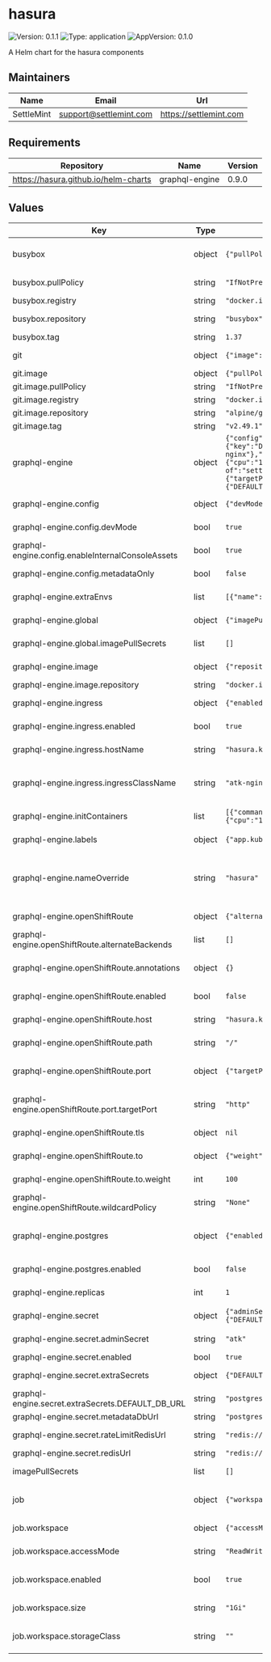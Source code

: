 # hasura

![Version: 0.1.1](https://img.shields.io/badge/Version-0.1.1-informational?style=flat-square) ![Type: application](https://img.shields.io/badge/Type-application-informational?style=flat-square) ![AppVersion: 0.1.0](https://img.shields.io/badge/AppVersion-0.1.0-informational?style=flat-square)

A Helm chart for the hasura components

## Maintainers

| Name | Email | Url |
| ---- | ------ | --- |
| SettleMint | <support@settlemint.com> | <https://settlemint.com> |

## Requirements

| Repository | Name | Version |
|------------|------|---------|
| https://hasura.github.io/helm-charts | graphql-engine | 0.9.0 |

## Values

| Key | Type | Default | Description |
|-----|------|---------|-------------|
| busybox | object | `{"pullPolicy":"IfNotPresent","registry":"docker.io","repository":"busybox","tag":1.37}` | Busybox image configuration for utility tasks |
| busybox.pullPolicy | string | `"IfNotPresent"` | Busybox image pull policy |
| busybox.registry | string | `"docker.io"` | Busybox image registry |
| busybox.repository | string | `"busybox"` | Busybox image repository |
| busybox.tag | string | `1.37` | Busybox image tag |
| git | object | `{"image":{"pullPolicy":"IfNotPresent","registry":"docker.io","repository":"alpine/git","tag":"v2.49.1"}}` | Git image configuration for repository operations |
| git.image | object | `{"pullPolicy":"IfNotPresent","registry":"docker.io","repository":"alpine/git","tag":"v2.49.1"}` | Git image configuration |
| git.image.pullPolicy | string | `"IfNotPresent"` | Git image pull policy |
| git.image.registry | string | `"docker.io"` | Git image registry |
| git.image.repository | string | `"alpine/git"` | Git image repository |
| git.image.tag | string | `"v2.49.1"` | Git image tag |
| graphql-engine | object | `{"config":{"devMode":true,"enableInternalConsoleAssets":true,"metadataOnly":false},"extraEnvs":[{"name":"HASURA_GRAPHQL_PG_CONNECTIONS","value":"10"},{"name":"HASURA_GRAPHQL_DATABASE_URL","valueFrom":{"secretKeyRef":{"key":"DEFAULT_DB_URL","name":"atk-secrets"}}}],"global":{"imagePullSecrets":[]},"image":{"repository":"docker.io/hasura/graphql-engine"},"ingress":{"enabled":true,"hostName":"hasura.k8s.orb.local","ingressClassName":"atk-nginx"},"initContainers":[{"command":["/usr/bin/wait-for-it","postgresql:5432","-t","120"],"image":"ghcr.io/settlemint/btp-waitforit:v7.7.10","imagePullPolicy":"IfNotPresent","name":"wait-for-postgresql","resources":{"limits":{"cpu":"100m","memory":"64Mi"},"requests":{"cpu":"10m","memory":"32Mi"}}}],"labels":{"app.kubernetes.io/component":"hasura","app.kubernetes.io/instance":"atk","app.kubernetes.io/managed-by":"helm","app.kubernetes.io/part-of":"settlemint-atk","kots.io/app-slug":"settlemint-atk"},"nameOverride":"hasura","openShiftRoute":{"alternateBackends":[],"annotations":{},"enabled":false,"host":"hasura.k8s.orb.local","path":"/","port":{"targetPort":"http"},"tls":null,"to":{"weight":100},"wildcardPolicy":"None"},"postgres":{"enabled":false},"replicas":1,"secret":{"adminSecret":"atk","enabled":true,"extraSecrets":{"DEFAULT_DB_URL":"postgresql://hasura:atk@postgresql:5432/hasura"},"metadataDbUrl":"postgresql://hasura:atk@postgresql:5432/hasura","rateLimitRedisUrl":"redis://default:atk@redis:6379","redisUrl":"redis://default:atk@redis:6379"}}` | Hasura GraphQL Engine configuration |
| graphql-engine.config | object | `{"devMode":true,"enableInternalConsoleAssets":true,"metadataOnly":false}` | Hasura GraphQL Engine configuration |
| graphql-engine.config.devMode | bool | `true` | Enable development mode |
| graphql-engine.config.enableInternalConsoleAssets | bool | `true` | Enable internal console assets |
| graphql-engine.config.metadataOnly | bool | `false` | Enable metadata-only mode |
| graphql-engine.extraEnvs | list | `[{"name":"HASURA_GRAPHQL_PG_CONNECTIONS","value":"10"},{"name":"HASURA_GRAPHQL_DATABASE_URL","valueFrom":{"secretKeyRef":{"key":"DEFAULT_DB_URL","name":"atk-secrets"}}}]` | Additional environment variables for Hasura |
| graphql-engine.global | object | `{"imagePullSecrets":[]}` | Global configuration for Hasura |
| graphql-engine.global.imagePullSecrets | list | `[]` | Global Docker registry secret names as an array |
| graphql-engine.image | object | `{"repository":"docker.io/hasura/graphql-engine"}` | Hasura image configuration |
| graphql-engine.image.repository | string | `"docker.io/hasura/graphql-engine"` | Hasura image repository |
| graphql-engine.ingress | object | `{"enabled":true,"hostName":"hasura.k8s.orb.local","ingressClassName":"atk-nginx"}` | Ingress parameters for Hasura |
| graphql-engine.ingress.enabled | bool | `true` | Enable ingress record generation for Hasura |
| graphql-engine.ingress.hostName | string | `"hasura.k8s.orb.local"` | Default host for the ingress record |
| graphql-engine.ingress.ingressClassName | string | `"atk-nginx"` | IngressClass that will be be used to implement the Ingress (Kubernetes 1.18+) |
| graphql-engine.initContainers | list | `[{"command":["/usr/bin/wait-for-it","postgresql:5432","-t","120"],"image":"ghcr.io/settlemint/btp-waitforit:v7.7.10","imagePullPolicy":"IfNotPresent","name":"wait-for-postgresql","resources":{"limits":{"cpu":"100m","memory":"64Mi"},"requests":{"cpu":"10m","memory":"32Mi"}}}]` | Init containers for Hasura |
| graphql-engine.labels | object | `{"app.kubernetes.io/component":"hasura","app.kubernetes.io/instance":"atk","app.kubernetes.io/managed-by":"helm","app.kubernetes.io/part-of":"settlemint-atk","kots.io/app-slug":"settlemint-atk"}` | Labels to add to all Hasura resources |
| graphql-engine.nameOverride | string | `"hasura"` | String to partially override common.names.fullname template (will maintain the release name) |
| graphql-engine.openShiftRoute | object | `{"alternateBackends":[],"annotations":{},"enabled":false,"host":"hasura.k8s.orb.local","path":"/","port":{"targetPort":"http"},"tls":null,"to":{"weight":100},"wildcardPolicy":"None"}` | OpenShift Route parameters for Hasura |
| graphql-engine.openShiftRoute.alternateBackends | list | `[]` | Additional backends for weighted routing |
| graphql-engine.openShiftRoute.annotations | object | `{}` | Additional annotations for the OpenShift route resource |
| graphql-engine.openShiftRoute.enabled | bool | `false` | Enable OpenShift route creation for Hasura |
| graphql-engine.openShiftRoute.host | string | `"hasura.k8s.orb.local"` | Hostname exposed via the OpenShift route |
| graphql-engine.openShiftRoute.path | string | `"/"` | HTTP path exposed via the OpenShift route |
| graphql-engine.openShiftRoute.port | object | `{"targetPort":"http"}` | Service port configuration for the route target |
| graphql-engine.openShiftRoute.port.targetPort | string | `"http"` | Service target port name (must exist on the Hasura service) |
| graphql-engine.openShiftRoute.tls | object | `nil` | TLS configuration for the OpenShift route |
| graphql-engine.openShiftRoute.to | object | `{"weight":100}` | Primary service weight configuration |
| graphql-engine.openShiftRoute.to.weight | int | `100` | Weight assigned to the Hasura service backend |
| graphql-engine.openShiftRoute.wildcardPolicy | string | `"None"` | Wildcard policy to apply to the route |
| graphql-engine.postgres | object | `{"enabled":false}` | PostgreSQL configuration (disabled, using external PostgreSQL) |
| graphql-engine.postgres.enabled | bool | `false` | Enable embedded PostgreSQL |
| graphql-engine.replicas | int | `1` | Number of Hasura replicas to deploy |
| graphql-engine.secret | object | `{"adminSecret":"atk","enabled":true,"extraSecrets":{"DEFAULT_DB_URL":"postgresql://hasura:atk@postgresql:5432/hasura"},"metadataDbUrl":"postgresql://hasura:atk@postgresql:5432/hasura","rateLimitRedisUrl":"redis://default:atk@redis:6379","redisUrl":"redis://default:atk@redis:6379"}` | Hasura secret configuration |
| graphql-engine.secret.adminSecret | string | `"atk"` | Admin secret for Hasura console |
| graphql-engine.secret.enabled | bool | `true` | Enable secret creation |
| graphql-engine.secret.extraSecrets | object | `{"DEFAULT_DB_URL":"postgresql://hasura:atk@postgresql:5432/hasura"}` | Additional secrets for Hasura |
| graphql-engine.secret.extraSecrets.DEFAULT_DB_URL | string | `"postgresql://hasura:atk@postgresql:5432/hasura"` | Default database URL |
| graphql-engine.secret.metadataDbUrl | string | `"postgresql://hasura:atk@postgresql:5432/hasura"` | Metadata database URL |
| graphql-engine.secret.rateLimitRedisUrl | string | `"redis://default:atk@redis:6379"` | Redis URL for rate limiting |
| graphql-engine.secret.redisUrl | string | `"redis://default:atk@redis:6379"` | Redis URL for caching |
| imagePullSecrets | list | `[]` | Global Docker registry secret names as an array |
| job | object | `{"workspace":{"accessMode":"ReadWriteOnce","enabled":true,"size":"1Gi","storageClass":""}}` | Job configuration for Hasura metadata operations |
| job.workspace | object | `{"accessMode":"ReadWriteOnce","enabled":true,"size":"1Gi","storageClass":""}` | Workspace configuration for jobs |
| job.workspace.accessMode | string | `"ReadWriteOnce"` | Access mode for the workspace volume |
| job.workspace.enabled | bool | `true` | Configure the persistent volume claim for the job workspace |
| job.workspace.size | string | `"1Gi"` | Size of the workspace volume |
| job.workspace.storageClass | string | `""` | Storage class for the workspace volume (uses default if empty) |
